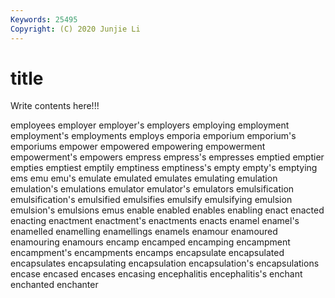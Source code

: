 ```yaml
---
Keywords: 25495
Copyright: (C) 2020 Junjie Li
---
```


# title

Write contents here!!!

employees 
employer 
employer's 
employers 
employing 
employment 
employment's 
employments 
employs
emporia 
emporium 
emporium's 
emporiums 
empower 
empowered 
empowering 
empowerment 
empowerment's 
empowers
empress 
empress's 
empresses 
emptied 
emptier 
empties 
emptiest 
emptily 
emptiness 
emptiness's
empty 
empty's 
emptying 
ems 
emu 
emu's 
emulate 
emulated 
emulates 
emulating
emulation 
emulation's 
emulations 
emulator 
emulator's 
emulators 
emulsification 
emulsification's 
emulsified 
emulsifies
emulsify 
emulsifying 
emulsion 
emulsion's 
emulsions 
emus 
enable 
enabled 
enables 
enabling
enact 
enacted 
enacting 
enactment 
enactment's 
enactments 
enacts 
enamel 
enamel's 
enamelled
enamelling 
enamellings 
enamels 
enamour 
enamoured 
enamouring 
enamours 
encamp 
encamped 
encamping
encampment 
encampment's 
encampments 
encamps 
encapsulate 
encapsulated 
encapsulates 
encapsulating 
encapsulation 
encapsulation's
encapsulations 
encase 
encased 
encases 
encasing 
encephalitis 
encephalitis's 
enchant 
enchanted 
enchanter
